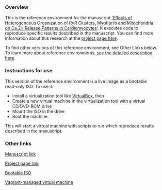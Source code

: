 ### Overview
This is the reference environment for the manuscript ['Effects of Heterogeneous Organization of RyR Clusters, Myofibrils and Mitochondria on Ca 2+ Release Patterns in Cardiomyocytes'](http://dx.doi.org/10.1371/journal.pcbi.1004417).  It executes code to reproduce specific results described in the manuscript.   You can find more information about this research at the [project page here](https://github.com/vraj004/RyR-simulator).  

To find other versions of this reference environment, see Other Links below.  To learn more about reference environments, [see the detailed description here](http://uomsystemsbiology.github.io/reference-environments/).  

### Instructions for use

This version of the reference environment is a live image as a bootable read-only ISO.  To use it:

- Install a virtualization tool like [VirtualBox](https://www.virtualbox.org/), then 
- Create a new virtual machine in the virtualization tool with a virtual CD/DVD-ROM drive
- Mount the ISO in the drive
- Boot the machine.  

This will start a virtual machine with scripts to run which reproduce results described in the manuscript.  

### Other links

[Manuscript link](http://dx.doi.org/10.1371/journal.pcbi.1004417)

[Project page link](https://github.com/vraj004/RyR-simulator)

[Bootable ISO](http://dx.doi.org/10.5281/zenodo.32916)

[Vagrant-managed virtual machine](https://github.com/uomsystemsbiology/ryr_simulator_reference_environment)

